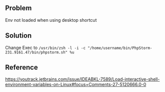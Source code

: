 ## Problem

Env not loaded when using desktop shortcut

## Solution

Change Exec to `/usr/bin/zsh -l -i -c "/home/username/bin/PhpStorm-231.9161.47/bin/phpstorm.sh" %u`

## Reference

https://youtrack.jetbrains.com/issue/IDEABKL-7589/Load-interactive-shell-environment-variables-on-Linux#focus=Comments-27-5120666.0-0